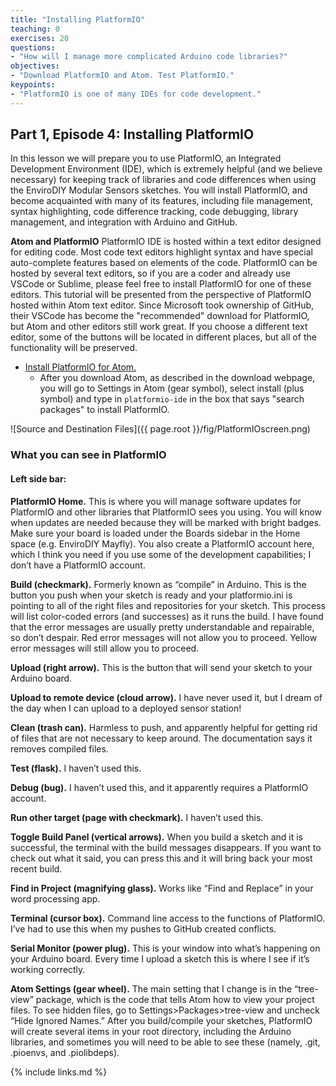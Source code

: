 ```yaml
---
title: "Installing PlatformIO"
teaching: 0
exercises: 20
questions:
- "How will I manage more complicated Arduino code libraries?"
objectives:
- "Download PlatformIO and Atom. Test PlatformIO."
keypoints:
- "PlatformIO is one of many IDEs for code development."
---
```

## Part 1, Episode 4: Installing PlatformIO

In this lesson we will prepare you to use PlatformIO, an Integrated Development Environment (IDE), which is extremely helpful (and we believe necessary) for keeping track of libraries and code differences when using the EnviroDIY Modular Sensors sketches. You will install PlatformIO, and become acquainted with many of its features, including file management, syntax highlighting, code difference tracking, code debugging, library management, and integration with Arduino and GitHub.

**Atom and PlatformIO**
PlatformIO IDE is hosted within a text editor designed for editing code. Most code text editors highlight syntax and have special auto-complete features based on elements of the code. PlatformIO can be hosted by several text editors, so if you are a coder and already use VSCode or Sublime, please feel free to install PlatformIO for one of these editors. This tutorial will be presented from the perspective of PlatformIO hosted within Atom text editor. Since Microsoft took ownership of GitHub, their VSCode has become the "recommended" download for PlatformIO, but Atom and other editors still work great. If you choose a different text editor, some of the buttons will be located in different places, but all of the functionality will be preserved.

- [Install PlatformIO for Atom.](https://platformio.org/install/ide?install=atom)
  - After you download Atom, as described in the download webpage, you will go to Settings in Atom (gear symbol), select install (plus symbol) and type in `platformio-ide` in the box that says "search packages" to install PlatformIO.

![Source and Destination Files]({{ page.root }}/fig/PlatformIOscreen.png)

### What you can see in PlatformIO
#### Left side bar:
**PlatformIO Home.** This is where you will manage software updates for PlatformIO and other libraries that PlatformIO sees you using. You will know when updates are needed because they will be marked with bright badges. Make sure your board is loaded under the Boards sidebar in the Home space (e.g. EnviroDIY Mayfly). You also create a PlatformIO account here, which I think you need if you use some of the development capabilities; I don’t have a PlatformIO account.

**Build (checkmark).** Formerly known as “compile” in Arduino. This is the button you push when your sketch is ready and your platformio.ini is pointing to all of the right files and repositories for your sketch. This process will list color-coded errors (and successes) as it runs the build. I have found that the error messages are usually pretty understandable and repairable, so don’t despair. Red error messages will not allow you to proceed. Yellow error messages will still allow you to proceed.

**Upload (right arrow).** This is the button that will send your sketch to your Arduino board.

**Upload to remote device (cloud arrow).** I have never used it, but I dream of the day when I can upload to a deployed sensor station!

**Clean (trash can).** Harmless to push, and apparently helpful for getting rid of files that are not necessary to keep around. The documentation says it removes compiled files.

**Test (flask).** I haven’t used this.

**Debug (bug).** I haven’t used this, and it apparently requires a PlatformIO account.

**Run other target (page with checkmark).** I haven’t used this.

**Toggle Build Panel (vertical arrows).** When you build a sketch and it is successful, the terminal with the build messages disappears. If you want to check out what it said, you can press this and it will bring back your most recent build.

**Find in Project (magnifying glass).** Works like “Find and Replace” in your word processing app.

**Terminal (cursor box).** Command line access to the functions of PlatformIO. I’ve had to use this when my pushes to GitHub created conflicts.

**Serial Monitor (power plug).** This is your window into what’s happening on your Arduino board. Every time I upload a sketch this is where I see if it’s working correctly.

**Atom Settings (gear wheel).** The main setting that I change is in the “tree-view” package, which is the code that tells Atom how to view your project files. To see hidden files, go to Settings>Packages>tree-view and uncheck “Hide Ignored Names.” After you build/compile your sketches, PlatformIO will create several items in your root directory, including the Arduino libraries, and sometimes you will need to be able to see these (namely, .git, .pioenvs, and .piolibdeps).




{% include links.md %}
